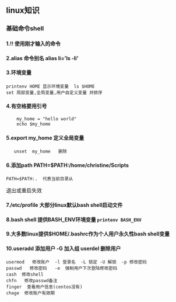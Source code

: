 ## linux知识
### 基础命令shell
#### 1.!! 使用刚才输入的命令
#### 2.alias 命令别名  alias li='ls -li' 
#### 3.环境变量
	printenv HOME 显示环境变量  ls $HOME 
	set 局部变量,全局变量,用户自定义变量 并排序
#### 4.有空格要用引号
```
	my_home = "hello world"
	echo $my_home
```
#### 5.export my_home   定义全局变量
       unset  my_home   删除
#### 6.添加path   PATH=$PATH:/home/christine/Scripts  
	PATH=$PATH:.  代表当前目录从  
退出或重启失效
#### 7./etc/profile   大部分linux默认bash shell启动文件
#### 8.bash shell 提供BASH_ENV环境变量 ``` printenv BASH_ENV ```
#### 9.大多数linux提供$HOME/.bashrc作为个人用户永久性bash shell变量
#### 10.useradd   添加用户 -G 加入组  userdel   删除用户
	usermod   修改账户  -l 登录名  -L 锁定 -U 解锁  -p 修改密码
	passwd   修改密码   -e  强制用户下次登陆修改密码
	cash  修改shell   
	chfn   修改passwd备注
	finger  查看用户信息(centos没有)
	chage  修改账户有效期
	